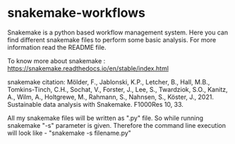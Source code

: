 # snakemake-workflows
Snakemake is a python based workflow management system. Here you can find different snakemake files to perform some basic analysis. 
For more information read the README file.

To know more about snakemake : https://snakemake.readthedocs.io/en/stable/index.html

snakemake citation: 
Mölder, F., Jablonski, K.P., Letcher, B., Hall, M.B., Tomkins-Tinch, C.H., Sochat, V., Forster, J., Lee, S., Twardziok, S.O., Kanitz, A., Wilm, A., Holtgrewe, M., Rahmann, S., Nahnsen, S., Köster, J., 2021. Sustainable data analysis with Snakemake. F1000Res 10, 33.

All my snakemake files will be written as ".py" file. So while running snakemake "-s" parameter is given. Therefore the command line execution will look like - "snakemake -s filename.py"

